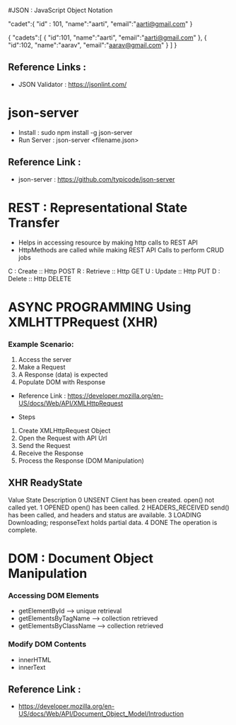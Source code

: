 #JSON : JavaScript Object Notation


"cadet":{
	"id" : 101,
	"name":"aarti",
	"email":"aarti@gmail.com"
}


{
    "cadets":[
	{
		"id":101,
		"name":"aarti",
		"email":"aarti@gmail.com"
	},
	{
		"id":102,
		"name":"aarav",
		"email":"aarav@gmail.com"
	}
]
}


## Reference Links : 
* JSON Validator : https://jsonlint.com/

# json-server

* Install : sudo npm install -g json-server
* Run Server : json-server <filename.json>

## Reference Link :
* json-server : https://github.com/typicode/json-server

# REST : Representational State Transfer

* Helps in accessing resource by making http calls to REST API
* HttpMethods are called while making REST API Calls to perform CRUD jobs

C : Create :: Http POST
R : Retrieve :: Http GET
U : Update :: Http PUT
D : Delete :: Http DELETE


# ASYNC PROGRAMMING Using XMLHTTPRequest (XHR)

### Example Scenario:
1. Access the server
2. Make a Request
3. A Response (data) is expected
4. Populate DOM with Response

* Reference Link : https://developer.mozilla.org/en-US/docs/Web/API/XMLHttpRequest

* Steps

1. Create XMLHttpRequest Object
2. Open the Request with API Url
3. Send the Request
4. Receive the Response
5. Process the Response (DOM Manipulation)

## XHR ReadyState

Value	State	Description
0	UNSENT	Client has been created. open() not called yet.
1	OPENED	open() has been called.
2	HEADERS_RECEIVED	send() has been called, and headers and status are available.
3	LOADING	Downloading; responseText holds partial data.
4	DONE	The operation is complete.


# DOM : Document Object Manipulation

### Accessing DOM Elements
* getElementById --> unique retrieval
* getElementsByTagName --> collection retrieved
* getElementsByClassName --> collection retrieved


### Modify DOM Contents

* innerHTML
* innerText

## Reference Link :

* https://developer.mozilla.org/en-US/docs/Web/API/Document_Object_Model/Introduction